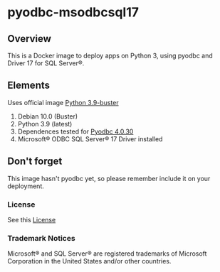 # pyodbc-msodbcsql17

## Overview

This is a Docker image to deploy apps on Python 3, using pyodbc and Driver 17 for SQL Server®.

## Elements

Uses official image [Python 3.9-buster](https://hub.docker.com/_/python/)

1. Debian 10.0 (Buster)
2. Python 3.9 (latest)
3. Dependences tested for [Pyodbc 4.0.30](https://pypi.org/project/pyodbc/4.0.30/)
4. Microsoft® ODBC SQL Server® 17 Driver installed

## Don't forget

This image hasn't pyodbc yet, so please remember include it on your deployment.

### License

See this [License](LICENSE)

### Trademark Notices

Microsoft® and SQL Server® are registered trademarks of Microsoft Corporation in the United States and/or other countries.
